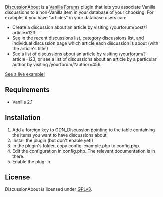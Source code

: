 [DiscussionAbout](http://vanillaforums.org/addon/discussionabout-plugin-1.0) is a [Vanilla Forums](http://vanillaforums.org/) plugin that lets you associate Vanilla discussions to a non-Vanilla item in your database of your choosing. For example, if you have "articles" in your database users can:

- Create a discussion about an article by visiting /yourforum/post/?article=123.
- See in the recent discussions list, category discussions list, and individual discussion page which article each discussion is about (with the article's title!)
- See a list of discussions about an article by visiting /yourforum/?article=123, or see a list of discussions about an article by a particular author by visiting /yourforum/?author=456.

[See a live example!](https://greasyfork.org/forum/)

## Requirements

- Vanilla 2.1

## Installation

1. Add a foreign key to GDN_Discussion pointing to the table containing the items you want to have discussions about.
2. Install the plugin (but don't enable yet!)
3. In the plugin's folder, copy config-example.php to config.php.
4. Edit the configuration in config.php. The relevant documentation is in there.
5. Enable the plug-in.

## License

DiscussionAbout is licensed under [GPLv3](http://www.gnu.org/copyleft/gpl.html).
